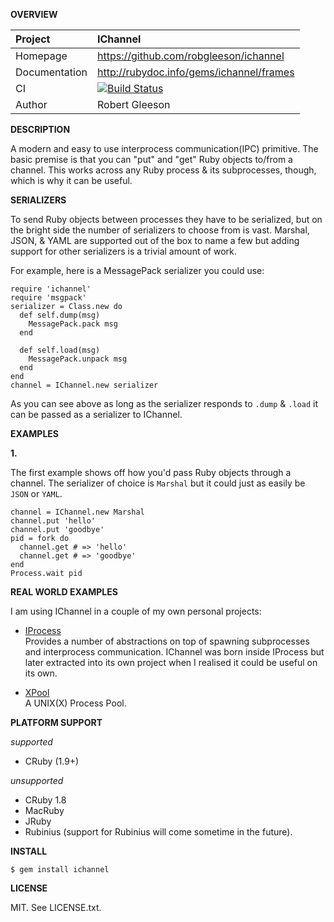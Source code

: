 __OVERVIEW__


| Project         | IChannel    
|:----------------|:--------------------------------------------------
| Homepage        | https://github.com/robgleeson/ichannel
| Documentation   | http://rubydoc.info/gems/ichannel/frames 
| CI              | [![Build Status](https://travis-ci.org/robgleeson/ichannel.png)](https://travis-ci.org/robgleeson/ichannel)
| Author          | Robert Gleeson             


__DESCRIPTION__

A modern and easy to use interprocess communication(IPC) primitive. The basic 
premise is that you can "put" and "get" Ruby objects to/from a channel. This
works across any Ruby process & its subprocesses, though, which is why it can 
be useful.

__SERIALIZERS__

To send Ruby objects between processes they have to be serialized, but on the
bright side the number of serializers to choose from is vast. Marshal, JSON, & 
YAML are supported out of the box to name a few but adding support for other 
serializers is a trivial amount of work.

For example, here is a MessagePack serializer you could use:

    require 'ichannel'
    require 'msgpack'
    serializer = Class.new do
      def self.dump(msg)
        MessagePack.pack msg
      end

      def self.load(msg)
        MessagePack.unpack msg
      end
    end
    channel = IChannel.new serializer

As you can see above as long as the serializer responds to `.dump` & `.load` it 
can be passed as a serializer to IChannel.

__EXAMPLES__

__1.__

The first example shows off how you'd pass Ruby objects through a channel.
The serializer of choice is `Marshal` but it could just as easily be `JSON` or
`YAML`.

    channel = IChannel.new Marshal
    channel.put 'hello'
    channel.put 'goodbye'
    pid = fork do 
      channel.get # => 'hello'
      channel.get # => 'goodbye'
    end
    Process.wait pid

__REAL WORLD EXAMPLES__
 
 I am using IChannel in a couple of my own personal projects:

 - [IProcess](https://github.com/robgleeson/iprocess)  
    Provides a number of abstractions on top of spawning subprocesses and 
    interprocess communication. IChannel was born inside IProcess but later 
    extracted into its own project when I realised it could be useful on its
    own.

 - [XPool](https://github.com/robgleeson/xpool)  
    A UNIX(X) Process Pool.

__PLATFORM SUPPORT__

_supported_

  * CRuby (1.9+)

_unsupported_
  
  * CRuby 1.8
  * MacRuby
  * JRuby
  * Rubinius (support for Rubinius will come sometime in the future).

__INSTALL__

    $ gem install ichannel

__LICENSE__

MIT. See LICENSE.txt.

